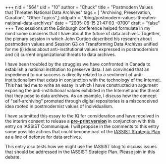 +++
nid = "564"
uid = "10"
author = "Chuck"
title = "Postmodern Values that Threaten National Data Archives"
tags = [ "Archiving, Preservation, Curation", "Other Topics",]
oldpath = "/blog/postmodern-values-threaten-national-data-archives"
date = "2005-06-15 21:47:03 -0700"
draft = "false"
+++
Two sessions at the Edinburgh conference helped formulate in my mind
some concerns that I have about the future of data archives. Together,
the plenary session in which John Curtice described his research about
postmodern values and Session G3 on Transforming Data Archives unified
for me (i) ideas about anti-institutional values expressed in
postmodernism and (ii) current organizational threats to data archives.

I have been troubled by the struggles we have confronted in Canada to
establish a national institution to preserve data. I am convinced that
an impediment to our success is directly related to a sentiment of
anti-institutionalism that exists in conjunction with the technology of
the Internet. This has led me to write an essay in which I have
constructed an argument exposing the anti-institutional values exhibited
in the Internet and the threat that they pose to data archives. As an
example, I discuss how the concept of "self-archiving" promoted
through digital repositories is a misconceived idea rooted in
postmodernist values of individualism.

I have submitted this essay to the IQ for consideration and have
received in the interim consent to release a [**pre-print
version**](http://datalib.library.ualberta.ca/~humphrey/Postmodern_and_Data.htm)
in conjunction with this entry on IASSIST Communiqué. I will propose in
the comments to this entry some possible actions that could become part
of the [IASSIST Strategic
Plan](http://www.iassistdata.org/membership/plan_june2004.pdf) as a line
of defense for data archives.

This entry also tests how we might use the IASSIST blog to discuss
issues that should be addressed in the IASSIST Strategic Plan. Please
join in this debate.
